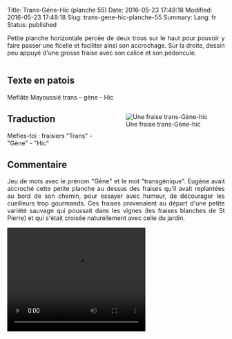 Title: Trans-Géne-Hic (planche 55)
Date: 2016-05-23 17:48:18
Modified: 2016-05-23 17:48:18
Slug: trans-gene-hic-planche-55
Summary: 
Lang: fr
Status: published

<p style="text-align:justify;">Petite planche horizontale percée de deux trous sur le haut pour pouvoir y faire passer une ficelle et faciliter ainsi son accrochage. Sur la droite, dessin peu appuyé d'une grosse fraise avec son calice et son pédoncule.</p>

<figure class="image-block" style="float: center;">
  <img alt="" src="{static}/images/planche_55.png">
  <figcaption style="max-width: 700px"></figcaption>
</figure>


## Texte en patois
Mefiâte  Mayoussié  trans – gène  - Hic
<figure class="image-block" style="float: right;">
  <img alt="Une fraise trans-Gène-hic" src="{static}/images/planche_55_dessin.png">
  <figcaption style="max-width: 288px">Une fraise trans-Gène-hic</figcaption>
</figure>


## Traduction
Méfies-toi : fraisiers  "Trans" - "Gène" - "Hic"

## Commentaire
<p style="text-align:justify;">Jeu de mots avec le prénom "Gène" et le mot "transgénique".
Eugène avait accroché cette petite planche au dessus des fraises qu'il avait replantées au bord de son chemin, pour essayer avec humour, de décourager les cueilleurs trop gourmands.
Ces fraises provenaient au départ d'une petite variété sauvage qui poussait dans les vignes (les fraises blanches de St Pierre) et qui s'était croisée naturellement avec celle du jardin.</p>

<video width="320" height="240" controls>
  <source src="https://d1njpgd0ygatdn.cloudfront.net/video_55-2.mp4" type="video/mp4">
</video>
